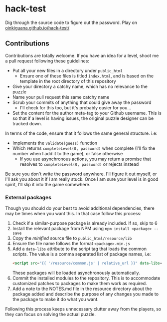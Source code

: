 # hack-test

Dig through the source code to figure out the password. Play on
[oinkiguana.github.io/hack-test/]()

## Contributions

Contributions are totally welcome. If you have an idea for a level, shoot me a
pull request following these guidelines:

*   Put all your new files in a directory under `public_html`
    *   Ensure one of these files is titled `index.html`, and is based on the
        template in the root directory of this repository
*   Give your directory a catchy name, which has no relevance to the puzzle
*   Name your pull request this same catchy name
*   Scrub your commits of anything that could give away the password
    *   I'll check for this too, but it's probably easier for you...
*   Set the content for the author meta-tag to your Github username. This is so
    that if a level is having issues, the original puzzle designer can be
    tracked down.

In terms of the code, ensure that it follows the same general structure. i.e:
*   Implements the `validate(guess)` function
*   Which returns `completeLevel(0, password)` when complete (I'll fix the
    number when I add it to the game), or false otherwise
    *   If you use asynchronous actions, you may return a promise that resolves
        to `completeLevel(0, password)` or rejects instead

Be sure you don't write the password anywhere. I'll figure it out myself, or
I'll ask you about it if I am really stuck. Once I am sure your level is in good
spirit, I'll slip it into the game somewhere.

### External packages

Though you should do your best to avoid additional dependencies, there may be
times when you want this. In that case follow this process:

1.  Check if a similar-purpose package is already included. If so, skip to 6
2.  Install the relevant package from NPM using `npm install <package> --save`
3.  Copy the *minified* source file to `public_html/resource/lib`
4.  Ensure the file name follows the format `<package>.min.js`
5.  Add a `data-libs` attribute to the script tag that loads the common scripts.
    The value is a comma separated list of package names, i.e:
    ```html
    <script src="{{ '/resource/common.js' | relative_url }}" data-libs="react,redux"></script>
    ```
    These packages will be loaded asynchronously automatically.
6.  Commit the installed modules to the repository. This is to accommodate
    customized patches to packages to make them work as required.
7.  Add a note to the NOTES.md file in the resource directory about the package
    added and describe the purpose of any changes you made to the package to
    make it do what you want.

Following this process keeps unnecessary clutter away from the players, so they
can focus on solving the actual puzzle.
